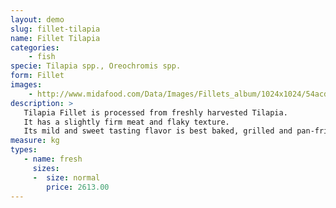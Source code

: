 ```yaml
---
layout: demo
slug: fillet-tilapia
name: Fillet Tilapia
categories:
    - fish
specie: Tilapia spp., Oreochromis spp.
form: Fillet
images:
    - http://www.midafood.com/Data/Images/Fillets_album/1024x1024/54acdebc9d7e268.jpg
description: >
   Tilapia Fillet is processed from freshly harvested Tilapia.
   It has a slightly firm meat and flaky texture.
   Its mild and sweet tasting flavor is best baked, grilled and pan-fried.
measure: kg
types:
   - name: fresh
     sizes:
     -  size: normal
        price: 2613.00
---
```

